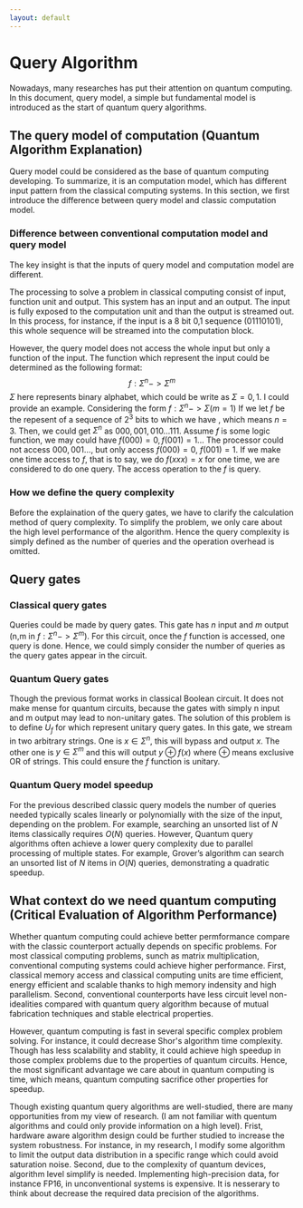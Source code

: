 ```yaml
---
layout: default
---
```


# Query Algorithm
Nowadays, many researches has put their attention on quantum computing. In this document, query model, a simple but fundamental model is introduced as the start of quantum query algorithms.

## The query model of computation (Quantum Algorithm Explanation)
Query model could be considered as the base of quantum computing developing. To summarize, it is an computation model, which has different input pattern from the classical computing systems. In this section, we first introduce the difference between query model and classic computation model.

### Difference between conventional computation model and query model
The key insight is that the inputs of query model and computation model are different.

The processing to solve a problem in classical computing consist of input, function unit and output. This system has an input and an output. The input is fully exposed to the computation unit and than the output is streamed out. In this process, for instance, if the input is a 8 bit 0,1 sequence (01110101), this whole sequence will be streamed into the computation block.

However, the query model does not access the whole input but only a function of the input. The function which represent the input could be determined as the following format:
$$f:\Sigma^n -> \Sigma^m$$
$\Sigma$ here represents binary alphabet, which could be write as $\Sigma={0,1}$. 
I could provide an example. Considering the form $f: \Sigma^n->\Sigma (m=1)$ If we let $f$ be the repesent of a sequence of $2^3$ bits to which we have , which means $n=3$. Then, we could get $\Sigma^n$ as $000,001,010...111$. Assume $f$ is some logic function, we may could have $f(000)=0, f(001)=1...$ The processor could not access $000,001...$, but only access $f(000)=0$, $f(001)=1$. If we make one time access to $f$, that is to say, we do $f(xxx)=x$ for one time, we are considered to do one query. The access operation to the $f$ is query.

### How we define the query complexity
Before the explaination of the query gates, we have to clarify the calculation method of query complexity. To simplify the problem, we only care about the high level performance of the algorithm. Hence the query complexity is simply defined as the number of queries and the operation overhead is omitted.

## Query gates
### Classical query gates
Queries could be made by query gates. This gate has $n$ input and $m$ output (n,m in $f:\Sigma^n -> \Sigma^m$). For this circuit, once the $f$ function is accessed, one query is done. Hence, we could simply consider the number of queries as the query gates appear in the circuit.

### Quantum Query gates
Though the previous format works in classical Boolean circuit. It does not make mense for quantum circuits, because the gates with simply n input and m output may lead to non-unitary gates. The solution of this problem is to define $U_f$ for which represent unitary query gates. In this gate, we stream in two arbitrary strings. One is $x\in \Sigma^n$, this will bypass and output $x$. The other one is $y\in \Sigma^m$ and this will output $y\oplus f(x)$ where $\oplus$ means exclusive OR of strings. This could ensure the $f$ function is unitary.

### Quantum Query model speedup
For the previous described classic query models the number of queries needed typically scales linearly or polynomially with the size of the input, depending on the problem. For example, searching an unsorted list of $N$ items classically requires $O(N)$ queries.
However, Quantum query algorithms often achieve a lower query complexity due to parallel processing of multiple states. For example, Grover’s algorithm can search an unsorted list of $N$ items in $O(N)$ queries, demonstrating a quadratic speedup.

## What context do we need quantum computing (Critical Evaluation of Algorithm Performance)
Whether quantum computing could achieve better permformance compare with the classic counterport actually depends on specific problems. For most classical computing problems, sunch as matrix multiplication, conventional computing systems could achieve higher performance. First, classical memory access and classical computing units are time efficient, energy efficient and scalable thanks to high memory indensity and high parallelism. Second, conventional counterports have less circuit level non-idealities compared with quantum query algorithm because of mutual fabrication techniques and stable electrical properties.

However, quantum computing is fast in several specific complex problem solving. For instance, it could decrease Shor's algorithm time complexity. Though has less scalability and stablity, it could achieve high speedup in those complex problems due to the properties of quantum circuits. Hence, the most significant advantage we care about in quantum computing is time, which means, quantum computing sacrifice other properties for speedup.

Though existing quantum query algorithms are well-studied, there are many opportunities from my view of research. (I am not familiar with quentum algorithms and could only provide information on a high level). Frist, hardware aware algorithm design could be further studied to increase the system robustness. For instance, in my research, I modify some algorithm to limit the output data distribution in a specific range which could avoid saturation noise. Second, due to the complexity of quantum devices, algorithm level simplify is needed. Implementing high-precision data, for instance FP16, in unconventional systems is expensive. It is nesserary to think about decrease the required data precision of the algorithms.
